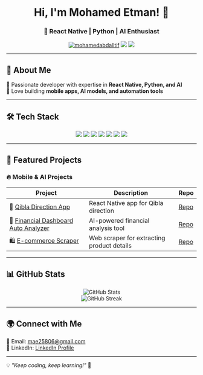 <h1 align="center">Hi, I'm Mohamed Etman! 👋</h1>
<h3 align="center">🚀 React Native | Python | AI Enthusiast</h3>

<p align="center">
  <a href="https://github.com/mohamedabdalltif"><img src="https://komarev.com/ghpvc/?username=mohamedabdalltif&label=Profile%20Views&color=0e75b6&style=flat" alt="mohamedabdalltif" /></a>
  <a href="https://linkedin.com/in/yourname"><img src="https://img.shields.io/badge/-LinkedIn-0077B5?style=flat&logo=linkedin&logoColor=white" /></a>
  <a href="mailto:yourname@email.com"><img src="https://img.shields.io/badge/Email-D14836?style=flat&logo=gmail&logoColor=white" /></a>
</p>

---

## 🚀 About Me
🔹 Passionate developer with expertise in **React Native, Python, and AI**  
🔹 Love building **mobile apps, AI models, and automation tools**  
 

---

## 🛠️ Tech Stack
<p align="center">
  <img src="https://img.shields.io/badge/React%20Native-20232A?style=for-the-badge&logo=react&logoColor=61DAFB" />
  <img src="https://img.shields.io/badge/FastAPI-009688?style=for-the-badge&logo=fastapi&logoColor=white" />
  <img src="https://img.shields.io/badge/Python-3776AB?style=for-the-badge&logo=python&logoColor=white" />
  <img src="https://img.shields.io/badge/JavaScript-F7DF1E?style=for-the-badge&logo=javascript&logoColor=black" />
  <img src="https://img.shields.io/badge/Node.js-43853D?style=for-the-badge&logo=node.js&logoColor=white" />
  <img src="https://img.shields.io/badge/HTML5-E34F26?style=for-the-badge&logo=html5&logoColor=white" />
  <img src="https://img.shields.io/badge/CSS3-1572B6?style=for-the-badge&logo=css3&logoColor=white" />
</p>

---

## 📌 Featured Projects
### 🔥 **Mobile & AI Projects**
| Project | Description | Repo |
|---------|------------|------|
| 📱 [Qibla Direction App](https://github.com/yourusername/qibla-app) | React Native app for Qibla direction | [Repo](https://github.com/yourusername/qibla-app) |
| 🤖 [Financial Dashboard Auto Analyzer](https://github.com/yourusername/financial-analyzer) | AI-powered financial analysis tool | [Repo](https://github.com/yourusername/financial-analyzer) |
| 🛍️ [E-commerce Scraper](https://github.com/yourusername/carrefour-scraper) | Web scraper for extracting product details | [Repo](https://github.com/yourusername/carrefour-scraper) |

---

## 📊 GitHub Stats  
<p align="center">
  <img src="https://github-readme-stats.vercel.app/api?username=mohamedabdalltif&show_icons=true&theme=radical" alt="GitHub Stats" />
  <br>
  <img src="https://github-readme-streak-stats.herokuapp.com/?user=mohamedabdalltif&theme=dark" alt="GitHub Streak" />
</p>

---

## 🌍 Connect with Me  
📧 Email: mae25806@gmail.com  
🔗 LinkedIn: [LinkedIn Profile](https://linkedin.com/in/yourname)  


---

💡 *"Keep coding, keep learning!"* 🚀
